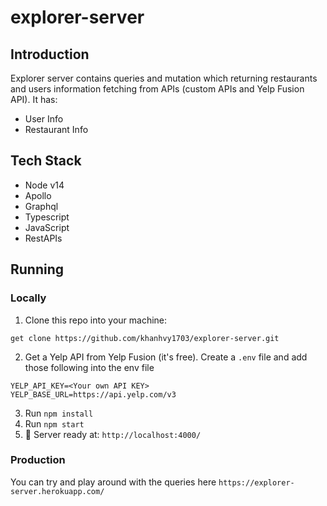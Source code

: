# explorer-server
## Introduction
Explorer server contains queries and mutation which returning restaurants and users information fetching from APIs (custom APIs and Yelp Fusion API). It has: 
- User Info
- Restaurant Info 
## Tech Stack
- Node v14
- Apollo
- Graphql
- Typescript
- JavaScript
- RestAPIs
## Running
### Locally
1. Clone this repo into your machine:
```
get clone https://github.com/khanhvy1703/explorer-server.git
```
2. Get a Yelp API from Yelp Fusion (it's free). Create a `.env` file and add those following into the env file 
```
YELP_API_KEY=<Your own API KEY>
YELP_BASE_URL=https://api.yelp.com/v3
```
3. Run `npm install`
4. Run `npm start`
5. 🚀  Server ready at: `http://localhost:4000/`
### Production
You can try and play around with the queries here
`https://explorer-server.herokuapp.com/`
